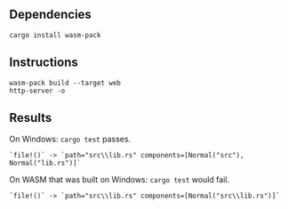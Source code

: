 ## Dependencies

```
cargo install wasm-pack
```

## Instructions 

```
wasm-pack build --target web
http-server -o
```

## Results

On Windows: `cargo test` passes.

    `file!()` -> `path="src\\lib.rs" components=[Normal("src"), Normal("lib.rs")]`

On WASM that was built on Windows: `cargo test` would fail.

    `file!()` -> `path="src\\lib.rs" components=[Normal("src\\lib.rs")]`
